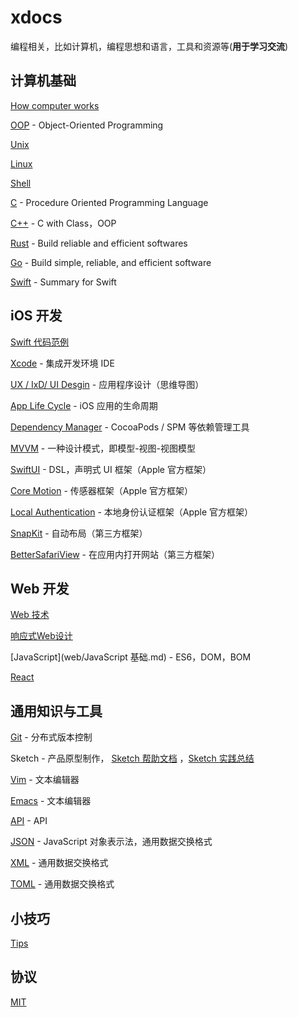 # xdocs

编程相关，比如计算机，编程思想和语言，工具和资源等(**用于学习交流**)



## 计算机基础

[How computer works](general/how-computer-works.md)

[OOP](general/oop.md) - Object-Oriented Programming

[Unix](os/unix.md)	

[Linux](os/linux.md)	

[Shell](os/shell.md) 

[C](c/C语言由源代码生成可执行文件的过程.md) - Procedure Oriented Programming Language

[C++](cpp/cpp.md) - C with Class，OOP

[Rust](rust/rust.md)  - Build reliable and efficient softwares

[Go](golang/golang.md) - Build simple, reliable, and efficient software

[Swift](swift/swift_zh.md) - Summary for Swift





## iOS 开发

[Swift 代码范例](swift/code.md)

[Xcode](swift/xcode.md) - 集成开发环境 IDE

[UX / IxD/ UI Desgin](images/APPDesign.png) - 应用程序设计（思维导图）

[App Life Cycle](swift/appLifeCycle.md)	- iOS 应用的生命周期

[Dependency Manager](swift/dependencyManager.md)	- CocoaPods / SPM 等依赖管理工具

[MVVM](swift/mvvm.md) - 一种设计模式，即模型-视图-视图模型

[SwiftUI](swift/swiftui.md)	- DSL，声明式 UI 框架（Apple 官方框架）

[Core Motion](swift/cm.md) - 传感器框架（Apple 官方框架）

[Local Authentication](la.md) - 本地身份认证框架（Apple 官方框架）

[SnapKit](swift/snapkit.md) - 自动布局（第三方框架）

[BetterSafariView](swift/BetterSafariView.md) - 在应用内打开网站（第三方框架）



## Web 开发

[Web 技术](web/WebTechnologies.md)

[响应式Web设计](web/响应式Web设计.md)

[JavaScript](web/JavaScript 基础.md) - ES6，DOM，BOM

[React](web/react.md)



## 通用知识与工具

[Git](general/git.md) - 分布式版本控制

Sketch - 产品原型制作， [Sketch 帮助文档](https://www.sketch.com/docs/) ，[Sketch 实践总结](general/sketch.md)

[Vim](general/vim.md) - 文本编辑器

[Emacs](general/emacs.md) - 文本编辑器

[API](general/api.md) - API

[JSON](general/json.md) - JavaScript 对象表示法，通用数据交换格式

[XML](general/xml.md) - 通用数据交换格式

[TOML](general/toml.md)	- 通用数据交换格式



## 小技巧

[Tips](tips/tips.md)



## 协议

[MIT](LICENSE)

